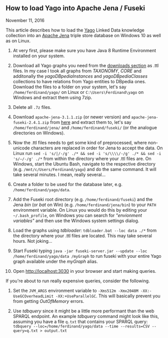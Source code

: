 ## How to load Yago into Apache Jena / Fuseki
November 11, 2016

This article describes how to load the [Yago](http://yago-knowledge.org) Linked Data knowledge collection into an [Apache Jena](https://jena.apache.org/) triple store database on Windows 10 as well as on Linux.

1. At very first, please make sure you have Java 8 Runtime Environment installed on your system.

2. Download all Yago graphs you need from the [downloads section](http://www.mpi-inf.mpg.de/departments/databases-and-information-systems/research/yago-naga/yago/downloads/) as .ttl files. In my case I took all graphs from _TAXONOMY_, _CORE_ and additonally the _yagoDBpediaInstances_ and _yagoDBpediaClasses_ collections to have relations from Yago entities to DBpedia ones. Download the files to a folder on your system, let's say `/home/ferdinand/yago/` on Linux or `C:\Users\Ferdinand\yago` on Windows and extract them using 7zip.

3. Delete all `.7z` files.

4. Download `apache-jena-3.1.1.zip` (or newer version) and `apache-jena-fuseki-2.4.1.zip` from [here](https://jena.apache.org/download/index.cgi) and extract them to, let's say `/home/ferdinand/jena/` and `/home/ferdinand/fuseki/` (or the analogue directories on Windows).

5. Now the .ttl files needs to get some kind of preprocessed, where non-unicode characters are replaced in order for Jena to accept the data. On Linux run `sed -i 's/|/-/g' ./* && sed -i 's/\\\\/-/g' ./* && sed -i 's/–/-/g' ./*` from within the directory where your .ttl files are. On Windows, start the Ubuntu Bash, navigate to the respective directory (e.g. `/mnt/c/Users/Ferdinand/yago`) and do the same command. It will take several minutes. I mean, really several...

6. Create a folder to be used for the database later, e.g. `/home/ferdinand/yago/data`.

7. Add the Fuseki root directory (e.g. `/home/ferdinand/fuseki`) and the Jena _bin_ (or _bat_ on Win) (e.g. `/home/ferdinand/jena/bin`) to your `PATH` environment variable. On Linux you would do this by editing your `~/.bash_profile`, on Windows you can search for _"envionment variables"_ and then use the Windows system settings dialog.

7. Load the graphs using _tdbloader_: `tdbloader.bat --loc data ./*` from the directory where your .ttl files are located. This may take several hours. Not joking...

8. Start Fuseki typing `java -jar fuseki-server.jar --update --loc /home/ferdinand/yago/data /myGraph` to run fuseki with your entire Yago graph available under the _myGraph_ alias.

9. Open [http://localhost:3030](http://localhost:3030) in your browser and start making queries.

If you're about to run really expensive queries, consider the following.

1. Set the `JVM_ARGS` environment variable to `-Xms512m -Xmx2048M -XX:-UseGCOverheadLimit -XX:+UseParallelGC`. This will basically prevent you from getting _OutOfMemory_ errors.

2. Use _tdbquery_ since it might be a little more performant than the web SPARQL endpoint. An example _tdbquery_ command might look like this, assuming you have a file `q.txt` that contains your SPARQL query: `tdbquery --loc=/home/ferdinand/yago/data --time --results=CSV --query=q.txt > output.txt`
